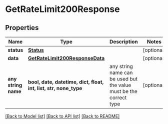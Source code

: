 # GetRateLimit200Response


## Properties
Name | Type | Description | Notes
------------ | ------------- | ------------- | -------------
**status** | [**Status**](Status.md) |  | [optional] 
**data** | [**GetRateLimit200ResponseData**](GetRateLimit200ResponseData.md) |  | [optional] 
**any string name** | **bool, date, datetime, dict, float, int, list, str, none_type** | any string name can be used but the value must be the correct type | [optional]

[[Back to Model list]](../README.md#documentation-for-models) [[Back to API list]](../README.md#documentation-for-api-endpoints) [[Back to README]](../README.md)



